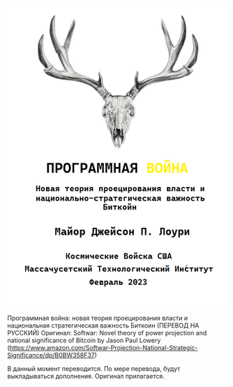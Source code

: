 ![alt text](https://github.com/photonepoch/softwar-ru/blob/main/resources/cover.png)

Программная война: новая теория проецирования власти и национальная стратегическая важность Биткоин (ПЕРЕВОД НА РУССКИЙ)
Оригинал: Softwar: Novel theory of power projection and national significance of Bitcoin by Jason Paul Lowery
(https://www.amazon.com/Softwar-Projection-National-Strategic-Significance/dp/B0BW358F37)

В данный момент переводится. По мере перевода, будут выкладываться дополнения.
Оригинал прилагается.

